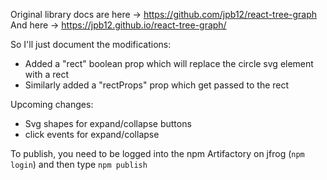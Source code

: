 Original library docs are here -> https://github.com/jpb12/react-tree-graph
And here -> https://jpb12.github.io/react-tree-graph/

So I'll just document the modifications:
- Added a "rect" boolean prop which will replace the circle svg element with a rect
- Similarly added a "rectProps" prop which get passed to the rect

Upcoming changes:
- Svg shapes for expand/collapse buttons
- click events for expand/collapse

To publish, you need to be logged into the npm Artifactory on jfrog (`npm login`) and then type `npm publish`
